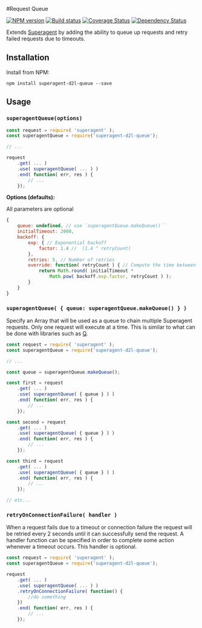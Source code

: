 #Request Queue

[![NPM version][npm-image]][npm-url]
[![Build status][ci-image]][ci-url]
[![Coverage Status][coverage-image]][coverage-url]
[![Dependency Status][dependencies-image]][dependencies-url]

Extends [Superagent](https://github.com/visionmedia/superagent) by adding the ability to queue up requests and retry failed requests due to timeouts.

## Installation

Install from NPM:

```shell
npm install superagent-d2l-queue --save
```

## Usage

### `superagentQueue(options)`

```js
const request = require( 'superagent' );
const superagentQueue = require('superagent-d2l-queue');

// ...

request
    .get( ... )
    .use( superagentQueue( ... ) )
    .end( function( err, res ) {
        // ...
    });
```

__Options (defaults):__

All parameters are optional
```js
{
    queue: undefined, // use `superagentQueue.makeQueue()``
    initialTimeout: 2000,
    backoff: {
        exp: { // Exponential backoff
            factor: 1.4 //  (1.4 ^ retryCount)
        },
        retries: 5, // Number of retries
        override: function( retryCount ) { // Compute the time between each retry interval.
            return Math.round( initialTimeout *
                Math.pow( backoff.exp.factor, retryCount ) );
        }
    }
}
```

### `superagentQueue( { queue: superagentQueue.makeQueue() } )`
Specify an Array that will be used as a queue to chain multiple Superagent requests. Only one request will execute at a time. This is similar to what can be done with libraries such as [Q](https://github.com/kriskowal/q).

```js
const request = require( 'superagent' );
const superagentQueue = require('superagent-d2l-queue');

// ...

const queue = superagentQueue.makeQueue();

const first = request
    .get( ... )
    .use( superagentQueue( { queue } ) )
    .end( function( err, res ) {
        // ...
    });

const second = request
    .get( ... )
    .use( superagentQueue( { queue } ) )
    .end( function( err, res ) {
        // ...
    });

const third = request
    .get( ... )
    .use( superagentQueue( { queue } ) )
    .end( function( err, res ) {
        // ...
    });

// etc...
```

### `retryOnConnectionFailure( handler )`

When a request fails due to a timeout or connection failure the request will be retried every 2 seconds until it can successfully send the request. A handler function can be specified in order to complete some action whenever a timeout occurs. This handler is optional.

```js
const request = require( 'superagent' );
const superagentQueue = require('superagent-d2l-queue');

request
    .get( ... )
    .use( superagentQueue( ... ) )
    .retryOnConnectionFailure( function() {
        //do something
    })
    .end( function( err, res ) {
        // ...
    });
```

[npm-url]: https://npmjs.org/package/superagent-d2l-queue
[npm-image]: https://img.shields.io/npm/v/superagent-d2l-queue.png
[ci-url]: https://travis-ci.org/Brightspace/superagent-d2l-queue
[ci-image]: https://img.shields.io/travis-ci/Brightspace/superagent-d2l-queue.svg
[coverage-url]: https://coveralls.io/r/Brightspace/superagent-d2l-queue?branch=master
[coverage-image]: https://img.shields.io/coveralls/Brightspace/superagent-d2l-queue.svg
[dependencies-url]: https://david-dm.org/brightspace/superagent-d2l-queue
[dependencies-image]: https://img.shields.io/david/Brightspace/superagent-d2l-queue.svg
